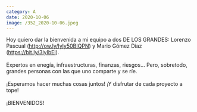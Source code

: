 ```yaml
--- 
category: A 
date: 2020-10-06 
image: /352_2020-10-06.jpeg 
--- 
```


Hoy quiero dar la bienvenida a mi equipo a dos DE LOS GRANDES: Lorenzo Pascual (http://ow.ly/Iyly50BIQPN) y Mario Gómez Díaz (https://bit.ly/3iyIbEl).<br><br>Expertos en enegía, infraestructuras, finanzas, riesgos... Pero, sobretodo, grandes personas con las que uno comparte y se ríe.<br><br>¡Esperamos hacer muchas cosas juntos! ¡Y disfrutar de cada proyecto a tope!<br><br>¡BIENVENIDOS!